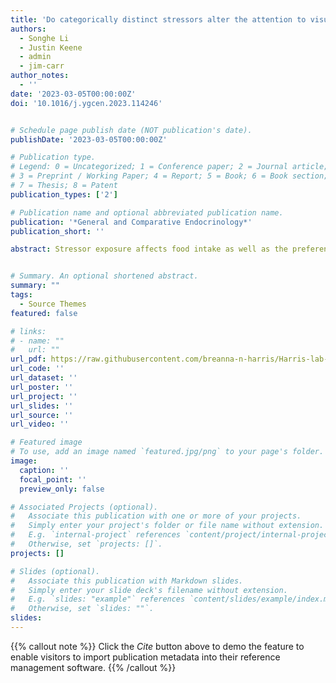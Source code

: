```yaml
---
title: 'Do categorically distinct stressors alter the attention to visual food cues?'
authors:
  - Songhe Li
  - Justin Keene
  - admin
  - jim-carr
author_notes:
  - ''
date: '2023-03-05T00:00:00Z'
doi: '10.1016/j.ygcen.2023.114246'


# Schedule page publish date (NOT publication's date).
publishDate: '2023-03-05T00:00:00Z'

# Publication type.
# Legend: 0 = Uncategorized; 1 = Conference paper; 2 = Journal article;
# 3 = Preprint / Working Paper; 4 = Report; 5 = Book; 6 = Book section;
# 7 = Thesis; 8 = Patent
publication_types: ['2']

# Publication name and optional abbreviated publication name.
publication: '*General and Comparative Endocrinology*'
publication_short: ''

abstract: Stressor exposure affects food intake as well as the preference for high or low palatability foods, but little is known about how stressor types impact the visual attention to food images. We used eye tracking methodology in humans to determine if activation of the hypothalamus-pituitary-adrenal (HPA) axis and sympathetic nervous system is associated with changes in attention to food images as determined by measuring changes in oculomotor activity. Specifically, we tested two questions, 1) Do categorically distinct stressors alter aspects of visual attention to food images as determined by oculomotor activity (i.e., saccade latency, gaze duration, and saccade bouts)? 2) Do categorically distinct stressors differentially affect visual attention to food images of high or low palatability? A total of sixty participants were randomly divided into one of three test groups, controls, an anticipatory stressor group, or a reactive stressor group. We measured salivary cortisol and salivary alpha-amylase (sAA) before and after stressor exposure to confirm activation of the HPA axis and sympathetic nervous system, respectively. Following stressor exposure participants performed an eye-tracking test using a standardized food picture database (Food-pics). We analyzed saccade latency, gaze duration, and saccade bouts in balanced pairs of food and non-food images. Salivary cortisol was elevated by both stressors, although the elevation in salivary cortisol to the reactive stressor was driven by women only. sAA was elevated only by the anticipatory stressor. There were main effects of image type for all three eye-tracking variables, with initial saccades of shorter latency to food images and longer gaze duration and more saccade bouts with food images. Participants exposed to the reactive stressor reduced gaze duration on food images relative to controls, and this affect was not linked to palatability or salivary cortisol levels. We conclude that the reactive stressor decreased time spent looking at food, but not non-food, images. These data are partly consistent with the idea that reactive stressors reduce attention to non-critical visual signals.


# Summary. An optional shortened abstract.
summary: ""
tags:
  - Source Themes
featured: false

# links:
# - name: ""
#   url: ""
url_pdf: https://raw.githubusercontent.com/breanna-n-harris/Harris-lab-website/8708a4aa9da91e6d78483b4618e74cd2fe0ac29f/content/publication/Stressors_Alter_Food_Cue_2023/Li_etal_2023_GCE_stressors_visual_food.pdf
url_code: ''
url_dataset: ''
url_poster: ''
url_project: ''
url_slides: ''
url_source: ''
url_video: ''

# Featured image
# To use, add an image named `featured.jpg/png` to your page's folder.
image:
  caption: ''
  focal_point: ''
  preview_only: false

# Associated Projects (optional).
#   Associate this publication with one or more of your projects.
#   Simply enter your project's folder or file name without extension.
#   E.g. `internal-project` references `content/project/internal-project/index.md`.
#   Otherwise, set `projects: []`.
projects: []

# Slides (optional).
#   Associate this publication with Markdown slides.
#   Simply enter your slide deck's filename without extension.
#   E.g. `slides: "example"` references `content/slides/example/index.md`.
#   Otherwise, set `slides: ""`.
slides:
---
```


{{% callout note %}}
Click the _Cite_ button above to demo the feature to enable visitors to import publication metadata into their reference management software.
{{% /callout %}}
